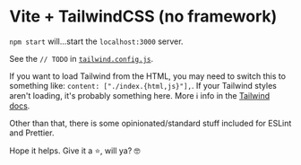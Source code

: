 # Vite + TailwindCSS (no framework)

`npm start` will...start the `localhost:3000` server.

See the `// TODO` in [`tailwind.config.js`](./tailwind.config.js). 

If you want to load Tailwind from the HTML, you may need to switch this to something like: `content: ["./index.{html,js}"],`. If your Tailwind styles aren't loading, it's probably something here. More ℹ️ info in the [Tailwind docs](https://tailwindcss.com/docs/content-configuration).

Other than that, there is some opinionated/standard stuff included for ESLint and Prettier.

Hope it helps. Give it a ⭐, will ya? 🤓

